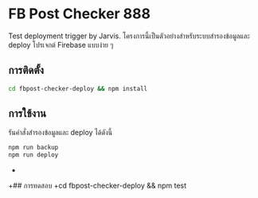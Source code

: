  # FB Post Checker 888
 Test deployment trigger by Jarvis.
 โครงการนี้เป็นตัวอย่างสำหรับระบบสำรองข้อมูลและ deploy โปรเจกต์ Firebase แบบง่าย ๆ
 
 ## การติดตั้ง
 
 ```bash
 cd fbpost-checker-deploy && npm install
 ```
 
 ## การใช้งาน
 
 รันคำสั่งสำรองข้อมูลและ deploy ได้ดังนี้
 
 ```bash
 npm run backup
 npm run deploy
 ```
+
+## การทดสอบ
+cd fbpost-checker-deploy && npm test
